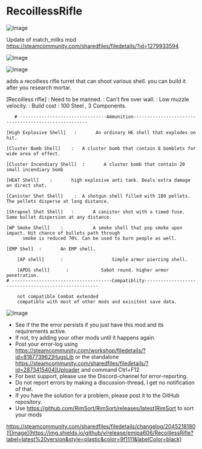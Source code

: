 # RecoillessRifle

![Image](https://i.imgur.com/buuPQel.png)

Update of match_milks mod
https://steamcommunity.com/sharedfiles/filedetails/?id=1279933594

![Image](https://i.imgur.com/pufA0kM.png)

	
![Image](https://i.imgur.com/Z4GOv8H.png)


adds a recoilless rifle turret that can shoot various shell. you can build it after you research mortar.

[Recoilless rifle]
	:		Need to be manned.
	:		Can't fire over wall.
	:		Low muzzle velocity.
	:		Build cost : 100 Steel , 3 Components.
					    
       # --------------------------------Ammunition-----------------------------------------------------

	[High Explosive Shell]   :       An ordinary HE shell that explodes on hit.
	
	[Cluster Bomb Shell]    :	A cluster bomb that contain 8 bomblets for wide area of effect.
	
	[Cluster Incendiary Shell]	:		A cluster bomb that contain 20 small incendiary bomb
	
	[HEAT Shell]    :		high explosive anti tank. Deals extra damage on direct shot.

	[Canister Shot Shell]    :	A shotgun shell filled with 100 pellets. The pellets disperse at long distance.
					
	[Shrapnel Shot Shell]	:		A canister shot with a timed fuse. Same bullet dispersion at any distance. 
	
	[WP Smoke Shell]	:   		A smoke shell that pop smoke upon impact. Hit chance of bullets path through 
          smoke is reduced 70%. Can be used to burn people as well. 
	
	[EMP Shel]	:		An EMP shell.

        [AP shell]      :                  Simple armor piercing shell.

        [APDS shell]      :            Sabot round. higher armor penetration.
	# -------------------------------------Compatiblity-----------------------------------------------------

        not compatible Combat extended   
        compatible with most of other mods and exisitent save data.


![Image](https://i.imgur.com/PwoNOj4.png)



-  See if the the error persists if you just have this mod and its requirements active.
-  If not, try adding your other mods until it happens again.
-  Post your error-log using https://steamcommunity.com/workshop/filedetails/?id=818773962]HugsLib or the standalone https://steamcommunity.com/sharedfiles/filedetails/?id=2873415404]Uploader and command Ctrl+F12
-  For best support, please use the Discord-channel for error-reporting.
-  Do not report errors by making a discussion-thread, I get no notification of that.
-  If you have the solution for a problem, please post it to the GitHub repository.
-  Use https://github.com/RimSort/RimSort/releases/latest]RimSort to sort your mods



https://steamcommunity.com/sharedfiles/filedetails/changelog/2045218180]![Image](https://img.shields.io/github/v/release/emipa606/RecoillessRifle?label=latest%20version&style=plastic&color=9f1111&labelColor=black)

